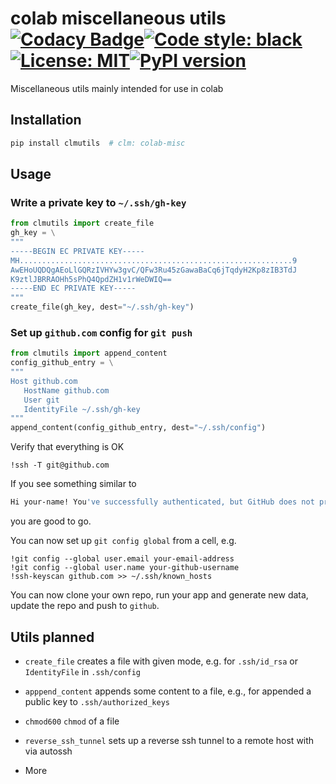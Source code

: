 # colab miscellaneous utils [![Codacy Badge](https://app.codacy.com/project/badge/Grade/83b7b2cb3ade4589812917f187a8abab)](https://www.codacy.com/gh/ffreemt/colab-misc-utils/dashboard?utm_source=github.com&amp;utm_medium=referral&amp;utm_content=ffreemt/colab-misc-utils&amp;utm_campaign=Badge_Grade)[![Code style: black](https://img.shields.io/badge/code%20style-black-000000.svg)](https://github.com/psf/black)[![License: MIT](https://img.shields.io/badge/License-MIT-yellow.svg)](https://opensource.org/licenses/MIT)[![PyPI version](https://badge.fury.io/py/clmutils.svg)](https://badge.fury.io/py/clmutils)
Miscellaneous utils mainly intended for use in colab

## Installation
```bash
pip install clmutils  # clm: colab-misc
```

## Usage
### Write a private key to `~/.ssh/gh-key`
```python
from clmutils import create_file
gh_key = \
"""
-----BEGIN EC PRIVATE KEY-----
MH.............................................................9
AwEHoUQDQgAEoLlGQRzIVHYw3gvC/QFw3Ru45zGawaBaCq6jTqdyH2Kp8zIB3TdJ
K9ztlJBRRAOHh5sPhQ4QpdZH1v1rWeDWIQ==
-----END EC PRIVATE KEY-----
"""
create_file(gh_key, dest="~/.ssh/gh-key")
```
### Set up `github.com` config for `git push`
```python
from clmutils import append_content
config_github_entry = \
"""
Host github.com
   HostName github.com
   User git
   IdentityFile ~/.ssh/gh-key
"""
append_content(config_github_entry, dest="~/.ssh/config")
```
Verify that everything is OK
```ipynb
!ssh -T git@github.com
```
If you see something similar to
```bash
Hi your-name! You've successfully authenticated, but GitHub does not provide shell access.
```
you are good to go.

You can now set up `git config global` from a cell, e.g.
```ipynb
!git config --global user.email your-email-address
!git config --global user.name your-github-username
!ssh-keyscan github.com >> ~/.ssh/known_hosts
```
You can now clone your own repo, run your app and generate new data, update the repo and push to `github`.

## Utils planned
*  `create_file`
  creates a file with given mode, e.g. for `.ssh/id_rsa` or `IdentityFile` in `.ssh/config`

*  `apppend_content`
 appends some content to a file, e.g., for appended a public key to `.ssh/authorized_keys`

*  `chmod600`
   `chmod` of a file

*  `reverse_ssh_tunnel`
 sets up a reverse ssh tunnel to a remote host with via autossh

*  More
